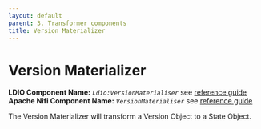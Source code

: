 ```yaml
---
layout: default
parent: 3. Transformer components
title: Version Materializer
---
```


# Version Materializer

<b>LDIO Component Name:</b> <i>`Ldio:VersionMaterialiser`</i> see [reference guide](https://informatievlaanderen.github.io/VSDS-Linked-Data-Interactions/ldio/ldio-transformers/ldio-version-materializer) <br>
<b>Apache Nifi Component Name:</b> <i>`VersionMaterialiser`</i> see [reference guide]()


The Version Materializer will transform a Version Object to a State Object.